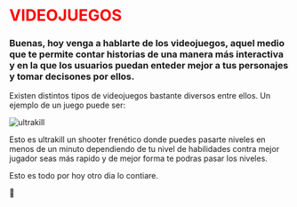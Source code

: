 # <font color='red'>VIDEOJUEGOS</font>
### Buenas, hoy venga a hablarte de los videojuegos, aquel medio que te permite contar historias de una manera más interactiva y en la que los usuarios puedan enteder mejor a tus personajes y tomar decisones por ellos.

Existen distintos tipos de videojuegos bastante diversos entre ellos.
Un ejemplo de un juego puede ser:


![ultrakill](https://cdn-images.dzcdn.net/images/cover/2c6ee010818093931e0022274e20995c/0x1900-000000-80-0-0.jpg)

Esto es ultrakill un shooter frenético donde puedes pasarte niveles en menos de un minuto dependiendo de tu nivel de habilidades contra mejor jugador seas más rapido y de mejor forma te podras pasar los niveles.

Esto es todo por hoy otro dia lo contiare.

:clown_face: 

